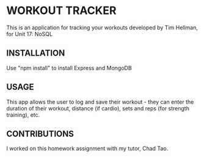 # WORKOUT TRACKER
This is an application for tracking your workouts developed by 
Tim Hellman, for Unit 17: NoSQL

## INSTALLATION
Use "npm install" to install Express and MongoDB

## USAGE
This app allows the user to log and save their workout - they can enter the duration of their workout, distance (if cardio), sets and reps (for strength training), etc.  

## CONTRIBUTIONS
I worked on this homework assignment with my tutor, Chad Tao.  
